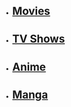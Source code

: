 - # [Movies](/Media/Film)

- # [TV Shows](/Media/TV)

- # [Anime](/Media/Anime)

- # [Manga](/Media/Manga)
